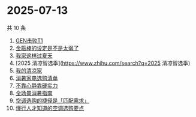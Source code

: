 # 2025-07-13

共 10 条

<!-- BEGIN -->
<!-- 最后更新时间 Sun Jul 13 2025 03:10:09 GMT+0800 (China Standard Time) -->

1. [GEN击败T1](https://www.zhihu.com/search?q=GEN击败T1)
1. [金箍棒的设定是不是太弱了](https://www.zhihu.com/search?q=金箍棒的设定是不是太弱了)
1. [我家这样过夏天](https://www.zhihu.com/search?q=我家这样过夏天)
1. [2025 清凉智选季](https://www.zhihu.com/search?q=2025 清凉智选季)
1. [我的清凉家](https://www.zhihu.com/search?q=我的清凉家)
1. [消暑家电选购清单](https://www.zhihu.com/search?q=消暑家电选购清单)
1. [不靠心静靠硬实力](https://www.zhihu.com/search?q=不靠心静靠硬实力)
1. [全场景消暑指南](https://www.zhihu.com/search?q=全场景消暑指南)
1. [空调选购的捷径是「匹配需求」](https://www.zhihu.com/search?q=空调选购的捷径是「匹配需求」)
1. [懂行人才知道的空调选购要点](https://www.zhihu.com/search?q=懂行人才知道的空调选购要点)

<!-- END -->
